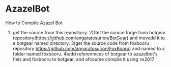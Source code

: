 # AzazelBot
How to Compile Azazel Bot
1) get the source from this repositiory.
2)Get the source forge from botgear repository(https://github.com/angaratosurion/BotGear) and movedd it to a botgear named directory.
3)get the source code from foxbooru repository  https://github.com/angaratosurion/FoxBooru) and named to a folder named foxbooru.
4)add referenmces of botgear to azazelbot's fiels and foxbooru to botgear.
and ofcourse compile it using vs2017 .
